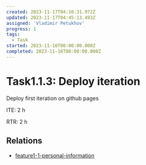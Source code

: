 ```yaml
---
created: 2023-11-17T04:10:31.972Z
updated: 2023-11-17T04:45:13.493Z
assigned: 'Vladimir Petukhov'
progress: 1
tags:
  - Task
started: 2023-11-16T00:00:00.000Z
completed: 2023-11-16T00:00:00.000Z
---
```


# Task1.1.3: Deploy iteration

Deploy first iteration on github pages

ITE: 2 h

RTR: 2 h

## Relations

- [feature1-1-personal-information](feature1-1-personal-information.md)
